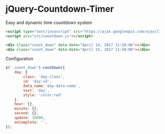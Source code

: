 # jQuery-Countdown-Timer
Easy and dynamic time countdown system

```html
<script type="text/javascript" src="https://ajax.googleapis.com/ajax/libs/jquery/1.7.2/jquery.min.js"></script>
<script src="src/countdown.js"></script>

<div class="count_down" data-date="April 14, 2017 11:50:00"></div>
<div class="count_down" data-date="April 15, 2017 11:50:00"></div>

```

Configuration

```js
$('.count_down').coutDown({
    day: {
        class: 'day-class',
        id: 'day-id',
        data_name:'day-data-name',
        text: 'day',
        style: 'color:red'
    },
    hour: {},
    minute: {},
    second: {},
    update: 10000,
    onComplete: '',
});
```
